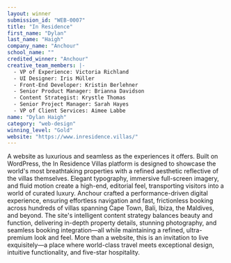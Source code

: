 ```yaml
---
layout: winner
submission_id: "WEB-0007"
title: "In Residence"
first_name: "Dylan"
last_name: "Haigh"
company_name: "Anchour"
school_name: ""
credited_winner: "Anchour"
creative_team_members: |-
  - VP of Experience: Victoria Richland
  - UI Designer: Iris Müller
  - Front-End Developer: Kristin Berlehner
  - Senior Product Manager: Brianna Davidson
  - Content Strategist: Krystle Thomas
  - Senior Project Manager: Sarah Hayes
  - VP of Client Services: Aimee Labbe
name: "Dylan Haigh"
category: "web-design"
winning_level: "Gold"
website: "https://www.inresidence.villas/"
---
```


A website as luxurious and seamless as the experiences it offers. Built on WordPress, the In Residence Villas platform is designed to showcase the world's most breathtaking properties with a refined aesthetic reflective of the villas themselves. Elegant typography, immersive full-screen imagery, and fluid motion create a high-end, editorial feel, transporting visitors into a world of curated luxury. Anchour crafted a performance-driven digital experience, ensuring effortless navigation and fast, frictionless booking across hundreds of villas spanning Cape Town, Bali, Ibiza, the Maldives, and beyond. The site's intelligent content strategy balances beauty and function, delivering in-depth property details, stunning photography, and seamless booking integration—all while maintaining a refined, ultra-premium look and feel. More than a website, this is an invitation to live exquisitely—a place where world-class travel meets exceptional design, intuitive functionality, and five-star hospitality.
